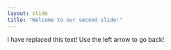 ```yaml
---
layout: slide
title: "Welcome to our second slide!"
---
```

I have replaced this text!
Use the left arrow to go back!
